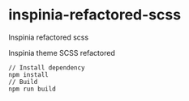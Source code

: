 # inspinia-refactored-scss
Inspinia refactored scss

Inspinia theme SCSS refactored

```
// Install dependency
npm install
// Build
npm run build
```
